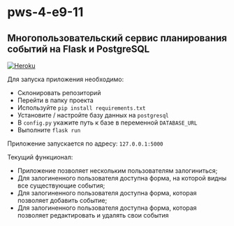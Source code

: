# pws-4-e9-11
## Многопользовательский сервис планирования событий на Flask и PostgreSQL
[![Heroku](https://heroku-badge.herokuapp.com/?app=pws-4-e9-11)](https://pws-4-e9-11.herokuapp.com/)


Для запуска приложения необходимо:
* Склонировать репозиторий
* Перейти в папку проекта
* Используйте `pip install requirements.txt`
* Установите / настройте базу данных на `postgresql`
* В `config.py` укажите путь к базе в переменной `DATABASE_URL`
* Выполните `flask run`

Приложение запускается по адресу: `127.0.0.1:5000`

Текущий функционал:
* Приложение позволяет нескольким пользователям залогиниться;
* Для залогиненного пользователя доступна форма, на которой видны все существующие события;
* Для залогиненного пользователя доступна форма, которая позволяет добавить событие;
* Для залогиненного пользователя доступна форма, которая позволяет редактировать и удалять свои события
